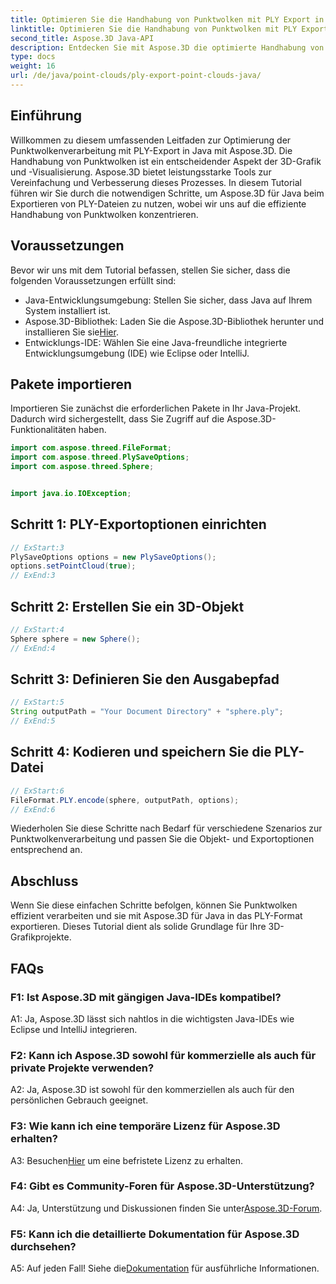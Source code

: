 ```yaml
---
title: Optimieren Sie die Handhabung von Punktwolken mit PLY Export in Java
linktitle: Optimieren Sie die Handhabung von Punktwolken mit PLY Export in Java
second_title: Aspose.3D Java-API
description: Entdecken Sie mit Aspose.3D die optimierte Handhabung von Punktwolken in Java. Erfahren Sie, wie Sie PLY-Dateien mühelos exportieren. Steigern Sie Ihre 3D-Grafikprojekte mit unserer Schritt-für-Schritt-Anleitung.
type: docs
weight: 16
url: /de/java/point-clouds/ply-export-point-clouds-java/
---
```

## Einführung

Willkommen zu diesem umfassenden Leitfaden zur Optimierung der Punktwolkenverarbeitung mit PLY-Export in Java mit Aspose.3D. Die Handhabung von Punktwolken ist ein entscheidender Aspekt der 3D-Grafik und -Visualisierung. Aspose.3D bietet leistungsstarke Tools zur Vereinfachung und Verbesserung dieses Prozesses. In diesem Tutorial führen wir Sie durch die notwendigen Schritte, um Aspose.3D für Java beim Exportieren von PLY-Dateien zu nutzen, wobei wir uns auf die effiziente Handhabung von Punktwolken konzentrieren.

## Voraussetzungen

Bevor wir uns mit dem Tutorial befassen, stellen Sie sicher, dass die folgenden Voraussetzungen erfüllt sind:

- Java-Entwicklungsumgebung: Stellen Sie sicher, dass Java auf Ihrem System installiert ist.
-  Aspose.3D-Bibliothek: Laden Sie die Aspose.3D-Bibliothek herunter und installieren Sie sie[Hier](https://releases.aspose.com/3d/java/).
- Entwicklungs-IDE: Wählen Sie eine Java-freundliche integrierte Entwicklungsumgebung (IDE) wie Eclipse oder IntelliJ.

## Pakete importieren

Importieren Sie zunächst die erforderlichen Pakete in Ihr Java-Projekt. Dadurch wird sichergestellt, dass Sie Zugriff auf die Aspose.3D-Funktionalitäten haben.

```java
import com.aspose.threed.FileFormat;
import com.aspose.threed.PlySaveOptions;
import com.aspose.threed.Sphere;


import java.io.IOException;
```

## Schritt 1: PLY-Exportoptionen einrichten

```java
// ExStart:3
PlySaveOptions options = new PlySaveOptions();
options.setPointCloud(true);
// ExEnd:3
```

## Schritt 2: Erstellen Sie ein 3D-Objekt

```java
// ExStart:4
Sphere sphere = new Sphere();
// ExEnd:4
```

## Schritt 3: Definieren Sie den Ausgabepfad

```java
// ExStart:5
String outputPath = "Your Document Directory" + "sphere.ply";
// ExEnd:5
```

## Schritt 4: Kodieren und speichern Sie die PLY-Datei

```java
// ExStart:6
FileFormat.PLY.encode(sphere, outputPath, options);
// ExEnd:6
```

Wiederholen Sie diese Schritte nach Bedarf für verschiedene Szenarios zur Punktwolkenverarbeitung und passen Sie die Objekt- und Exportoptionen entsprechend an.

## Abschluss

Wenn Sie diese einfachen Schritte befolgen, können Sie Punktwolken effizient verarbeiten und sie mit Aspose.3D für Java in das PLY-Format exportieren. Dieses Tutorial dient als solide Grundlage für Ihre 3D-Grafikprojekte.

## FAQs

### F1: Ist Aspose.3D mit gängigen Java-IDEs kompatibel?

A1: Ja, Aspose.3D lässt sich nahtlos in die wichtigsten Java-IDEs wie Eclipse und IntelliJ integrieren.

### F2: Kann ich Aspose.3D sowohl für kommerzielle als auch für private Projekte verwenden?

A2: Ja, Aspose.3D ist sowohl für den kommerziellen als auch für den persönlichen Gebrauch geeignet.

### F3: Wie kann ich eine temporäre Lizenz für Aspose.3D erhalten?

 A3: Besuchen[Hier](https://purchase.aspose.com/temporary-license/) um eine befristete Lizenz zu erhalten.

### F4: Gibt es Community-Foren für Aspose.3D-Unterstützung?

 A4: Ja, Unterstützung und Diskussionen finden Sie unter[Aspose.3D-Forum](https://forum.aspose.com/c/3d/18).

### F5: Kann ich die detaillierte Dokumentation für Aspose.3D durchsehen?

 A5: Auf jeden Fall! Siehe die[Dokumentation](https://reference.aspose.com/3d/java/) für ausführliche Informationen.